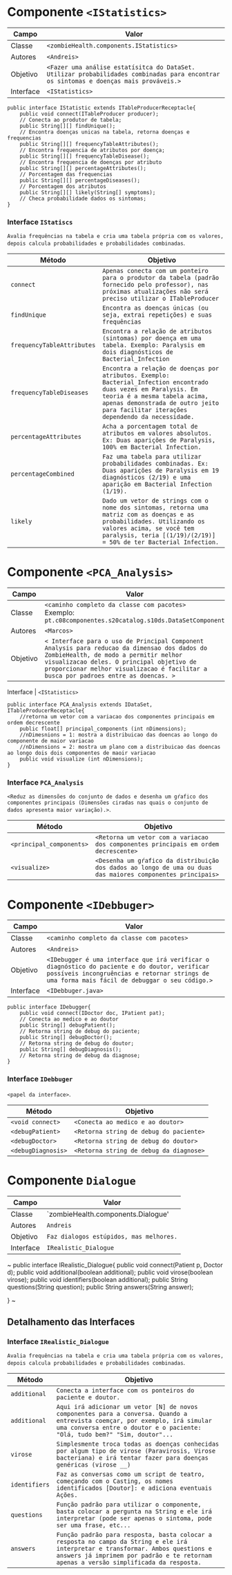 
# Componente `<IStatistics>`

Campo | Valor
----- | -----
Classe | `<zombieHealth.components.IStatistics>` 
Autores | `<Andreis>`
Objetivo | `<Fazer uma análise estatísitca do DataSet. Utilizar probabilidades combinadas para encontrar os sintomas e doenças mais prováveis.>`
Interface | `<IStatistics>`

~~~
public interface IStatistic extends ITableProducerReceptacle{
    public void connect(ITableProducer producer);
    // Conecta ao produtor de tabela;
    public String[][] findUnique();
    // Encontra doenças unicas na tabela, retorna doenças e frequencias
    public String[][] frequencyTableAttributes();
    // Encontra frequencia de atributos por doença;
    public String[][] frequencyTableDisease();
    // Encontra frequencia de doenças por atributo
    public String[][] percentageAttributes();
    // Porcentagem das frequencias
    public String[][] percentageDiseases();
    // Porcentagem dos atributos
    public String[][] likely(String[] symptoms);
    // Checa probabilidade dados os sintomas;
}
~~~

### Interface `IStatiscs`
`Avalia frequências na tabela e cria uma tabela própria com os valores, depois calcula probabilidades e probabilidades combinadas`.

Método | Objetivo
-------| --------
`connect` | `Apenas conecta com um ponteiro para o produtor da tabela (padrão fornecido pelo professor), nas próximas atualizações não será preciso utilizar o ITableProducer`
`findUnique` | `Encontra as doenças únicas (ou seja, extrai repetições) e suas frequências`
`frequencyTableAttributes` | `Encontra a relação de atributos (sintomas) por doença em uma tabela. Exemplo: Paralysis em dois diagnósticos de Bacterial_Infection`
`frequencyTableDiseases` | `Encontra a relação de doenças por atributos. Exemplo: Bacterial_Infection encontrado duas vezes em Paralysis. Em teoria é a mesma tabela acima, apenas demonstrada de outro jeito para facilitar iterações dependendo da necessidade.`
`percentageAttributes` | `Acha a porcentagem total de atributos em valores absolutos. Ex: Duas aparições de Paralysis, 100% em Bacterial Infection.`
`percentageCombined` | `Faz uma tabela para utilizar probabilidades combinadas. Ex: Duas aparições de Paralysis em 19 diagnósticos (2/19) e uma aparição em Bacterial Infection (1/19).`
`likely` | `Dado um vetor de strings com o nome dos sintomas, retorna uma matriz com as doenças e as probabilidades. Utilizando os valores acima, se você tem paralysis, teria [(1/19)/(2/19)] = 50% de ter Bacterial Infection.`

# Componente `<PCA_Analysis>`

Campo | Valor
----- | -----
Classe | `<caminho completo da classe com pacotes>` <br> Exemplo: `pt.c08componentes.s20catalog.s10ds.DataSetComponent`
Autores | `<Marcos>`
Objetivo | `< Interface para o uso de Principal Component Analysis para reducao da dimensao dos dados do ZombieHealth, de modo a permitir melhor visualizacao deles. O principal objetivo de proporcionar melhor visualizacao é facilitar a busca por padroes entre as doencas. >`

Interface | `<IStatistics>`

~~~
public interface PCA_Analysis extends IDataSet, ITableProducerReceptacle{
    //retorna um vetor com a variacao dos componentes principais em ordem decrescente
    public float[] principal_components (int nDimensions);
    //nDimesnions = 1: mostra a distribuicao das doencas ao longo do componente de maior variacao
    //nDimensions = 2: mostra um plano com a distribuicao das doencas ao longo dois dois componentes de maoir variacao
    public void visualize (int nDimensions);
}
~~~

### Interface `PCA_Analysis`
`<Reduz as dimensões do conjunto de dados e desenha um gŕafico dos componentes principais (Dimensões ciradas nas quais o conjunto de dados apresenta maior variação).>`.

Método | Objetivo
-------| --------
`<principal_components>` | `<Retorna um vetor com a variacao dos componentes principais em ordem decrescente>`
`<visualize>` | `<Desenha um gŕafico da distribuição dos dados ao longo de uma ou duas das maiores componentes principais>`


# Componente `<IDebbuger>`

Campo | Valor
----- | -----
Classe | `<caminho completo da classe com pacotes>` 
Autores | `<Andreis>`
Objetivo | `<IDebugger é uma interface que irá verificar o diagnóstico do paciente e do doutor, verificar possíveis incongruências e retornar strings de uma forma mais fácil de debuggar o seu código.>`
Interface | `<IDebbuger.java>`

~~~
public interface IDebugger{
    public void connect(IDoctor doc, IPatient pat);
    // Conecta ao medico e ao doutor
    public String[] debugPatient();
    // Retorna string de debug do paciente;
    public String[] debugDoctor();
    // Retorna string de debug do doutor;
    public String[] debugDiagnosis();
    // Retorna string de debug da diagnose;
}
~~~


### Interface `IDebbuger`
`<papel da interface>`.

Método | Objetivo
-------| --------
`<void connect>` | `<Conecta ao medico e ao doutor>`
`<debugPatient>` | `<Retorna string de debug do paciente>`
`<debugDoctor>` | `<Retorna string de debug do doutor>`
`<debugDiagnosis>` | `<Retorna string de debug da diagnose>`


# Componente `Dialogue`

Campo | Valor
----- | -----
Classe | `zombieHealth.components.Dialogue'
Autores | `Andreis`
Objetivo | `Faz dialogos estúpidos, mas melhores.`
Interface | `IRealistic_Dialogue`

~
public interface IRealistic_Dialogue{
    public void connect(Patient p, Doctor d);
    public void additional(boolean additional);
    public void virose(boolean virose);
    public void identifiers(boolean additional);
    public String questions(String question);
    public String answers(String answer);
    
}
~

## Detalhamento das Interfaces

### Interface `IRealistic_Dialogue`
`Avalia frequências na tabela e cria uma tabela própria com os valores, depois calcula probabilidades e probabilidades combinadas`.

Método | Objetivo
-------| --------
`additional` | `Conecta a interface com os ponteiros do paciente e doutor.`
`additional` | `Aqui irá adicionar um vetor [N] de novos componentes para a conversa. Quando a entrevista coemçar, por exemplo, irá simular uma conversa entre o doutor e o paciente: "Olá, tudo bem?" "Sim, doutor"...`
`virose` | `Simplesmente troca todas as doenças conhecidas por algum tipo de virose (Paravirosis, Virose bacteriana) e irá tentar fazer para doenças genéricas (virose __)`
`identifiers` | `Faz as conversas como um script de teatro, começando com o Casting, os nomes identificados [Doutor]: e adiciona eventuais Ações.`
`questions` | `Função padrão para utilizar o componente, basta colocar a pergunta na String e ele irá interpretar (pode ser apenas o sintoma, pode ser uma frase, etc...`
`answers` | `Função padrão para resposta, basta colocar a resposta no campo da String e ele irá interpretar e transformar. Ambos questions e answers já imprimem por padrão e te retornam apenas a versão simplificada da resposta.`

